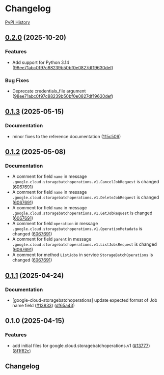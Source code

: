 # Changelog

[PyPI History][1]

[1]: https://pypi.org/project/google-cloud-storagebatchoperations/#history

## [0.2.0](https://github.com/googleapis/google-cloud-python/compare/google-cloud-storagebatchoperations-v0.1.3...google-cloud-storagebatchoperations-v0.2.0) (2025-10-20)


### Features

* Add support for Python 3.14  ([98ee71abc0f97c88239b50bf0e0827df19630def](https://github.com/googleapis/google-cloud-python/commit/98ee71abc0f97c88239b50bf0e0827df19630def))


### Bug Fixes

* Deprecate credentials_file argument  ([98ee71abc0f97c88239b50bf0e0827df19630def](https://github.com/googleapis/google-cloud-python/commit/98ee71abc0f97c88239b50bf0e0827df19630def))

## [0.1.3](https://github.com/googleapis/google-cloud-python/compare/google-cloud-storagebatchoperations-v0.1.2...google-cloud-storagebatchoperations-v0.1.3) (2025-05-15)


### Documentation

* minor fixes to the reference documentation ([115c506](https://github.com/googleapis/google-cloud-python/commit/115c506229a052bccc69d4e913af727730769312))

## [0.1.2](https://github.com/googleapis/google-cloud-python/compare/google-cloud-storagebatchoperations-v0.1.1...google-cloud-storagebatchoperations-v0.1.2) (2025-05-08)


### Documentation

* A comment for field `name` in message `.google.cloud.storagebatchoperations.v1.CancelJobRequest` is changed ([6067691](https://github.com/googleapis/google-cloud-python/commit/606769101b9cdba41cf994762a30895078d1854a))
* A comment for field `name` in message `.google.cloud.storagebatchoperations.v1.DeleteJobRequest` is changed ([6067691](https://github.com/googleapis/google-cloud-python/commit/606769101b9cdba41cf994762a30895078d1854a))
* A comment for field `name` in message `.google.cloud.storagebatchoperations.v1.GetJobRequest` is changed ([6067691](https://github.com/googleapis/google-cloud-python/commit/606769101b9cdba41cf994762a30895078d1854a))
* A comment for field `operation` in message `.google.cloud.storagebatchoperations.v1.OperationMetadata` is changed ([6067691](https://github.com/googleapis/google-cloud-python/commit/606769101b9cdba41cf994762a30895078d1854a))
* A comment for field `parent` in message `.google.cloud.storagebatchoperations.v1.ListJobsRequest` is changed ([6067691](https://github.com/googleapis/google-cloud-python/commit/606769101b9cdba41cf994762a30895078d1854a))
* A comment for method `ListJobs` in service `StorageBatchOperations` is changed ([6067691](https://github.com/googleapis/google-cloud-python/commit/606769101b9cdba41cf994762a30895078d1854a))

## [0.1.1](https://github.com/googleapis/google-cloud-python/compare/google-cloud-storagebatchoperations-v0.1.0...google-cloud-storagebatchoperations-v0.1.1) (2025-04-24)


### Documentation

* [google-cloud-storagebatchoperations] update expected format of Job name field ([#13833](https://github.com/googleapis/google-cloud-python/issues/13833)) ([df65a43](https://github.com/googleapis/google-cloud-python/commit/df65a430b3a3cc75039355237486e9e1991ab3e0))

## 0.1.0 (2025-04-15)


### Features

* add initial files for google.cloud.storagebatchoperations.v1 ([#13777](https://github.com/googleapis/google-cloud-python/issues/13777)) ([8f1f82c](https://github.com/googleapis/google-cloud-python/commit/8f1f82cbeab81fb2afae1535acda0c5300689838))

## Changelog
